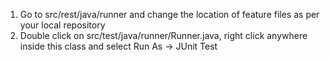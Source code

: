 1. Go to src/rest/java/runner and change the location of feature files as per your local repository
2. Double click on src/test/java/runner/Runner.java, right click anywhere inside this class and select Run As -> JUnit Test
